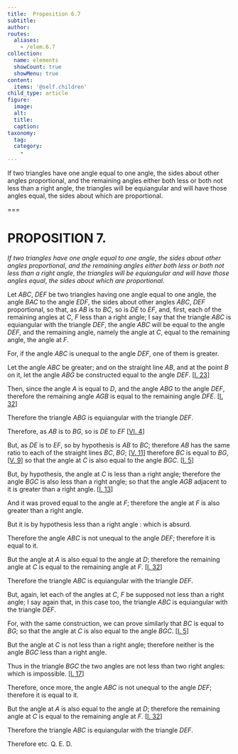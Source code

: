 ```yaml
---
title:  Proposition 6.7
subtitle: 
author:
routes:
  aliases:
    - /elem.6.7
collection:
  name: elements
  showCount: true
  showMenu: true
content:
  items: '@self.children'
child_type: article
figure:
  image:
  alt:
  title:
  caption:
taxonomy:
  tag:
  category:
    - 
---
```


<p><emph>If two triangles have one angle equal to one angle</emph>, <emph>the sides about other angles proportional</emph>, <emph>and the remaining angles either both less or both not less than a right angle</emph>, <emph>the triangles will be equiangular and will have those angles equal</emph>, <emph>the sides about which are proportional</emph>. </p>

===

<pb n="206"/><h1>PROPOSITION 7.</h1>
<p><em>If two triangles have one angle equal to one angle</em>, <em>the sides about other angles proportional</em>, <em>and the remaining angles either both less or both not less than a right angle</em>, <em>the triangles will be equiangular and will have those angles equal</em>, <em>the sides about which are proportional</em>. </p>

<p>Let <em>ABC</em>, <em>DEF</em> be two triangles having one angle equal to one angle, the angle <em>BAC</em> to the angle <em>EDF</em>, the sides about other angles <em>ABC</em>, <em>DEF</em> proportional, so that, as <em>AB</em> is to <em>BC</em>, so is <em>DE</em> to <em>EF</em>, and, first, each of the remaining angles at <em>C</em>, <em>F</em> less than a right angle;  I say that the triangle <em>ABC</em> is equiangular with the triangle <em>DEF</em>, the angle <em>ABC</em> will be equal to the angle <em>DEF</em>, and the remaining angle, namely the angle at <em>C</em>, equal to the remaining angle, the angle at <em>F</em>. </p>

<p>For, if the angle <em>ABC</em> is unequal to the angle <em>DEF</em>, one of them is greater. </p>

<p>Let the angle <em>ABC</em> be greater; and on the straight line <em>AB</em>, and at the point <em>B</em> on it, let the angle <em>ABG</em> be constructed equal to the angle <em>DEF</em>. [<a href="/elem.1.23">I. 23</a>] </p>

<p>Then, since the angle <em>A</em> is equal to <em>D</em>, and the angle <em>ABG</em> to the angle <em>DEF</em>, therefore the remaining angle <em>AGB</em> is equal to the remaining angle <em>DFE</em>. [<a href="/elem.1.32">I. 32</a>] </p>

<p>Therefore the triangle <em>ABG</em> is equiangular with the triangle <em>DEF</em>. </p>

<p>Therefore, as <em>AB</em> is to <em>BG</em>, so is <em>DE</em> to <em>EF</em> [<a href="/elem.6.4">VI. 4</a>] </p>

<p>But, as <em>DE</em> is to <em>EF</em>, so by hypothesis is <em>AB</em> to <em>BC</em>; therefore <em>AB</em> has the same ratio to each of the straight lines <em>BC</em>, <em>BG</em>; [<a href="/elem.5.11">V. 11</a>] <span class="center">therefore <em>BC</em> is equal to <em>BG</em>, [<a href="/elem.5.9">V. 9</a>]</span> so that the angle at <em>C</em> is also equal to the angle <em>BGC</em>. [<a href="/elem.1.5">I. 5</a>] <pb n="207"/></p>

<p>But, by hypothesis, the angle at <em>C</em> is less than a right angle; therefore the angle <em>BGC</em> is also less than a right angle; so that the angle <em>AGB</em> adjacent to it is greater than a right angle. [<a href="/elem.1.13">I. 13</a>] </p>

<p>And it was proved equal to the angle at <em>F</em>; therefore the angle at <em>F</em> is also greater than a right angle. </p>

<p>But it is by hypothesis less than a right angle : which is absurd. </p>

<p>Therefore the angle <em>ABC</em> is not unequal to the angle <em>DEF</em>; therefore it is equal to it. </p>

<p>But the angle at <em>A</em> is also equal to the angle at <em>D</em>; therefore the remaining angle at <em>C</em> is equal to the remaining angle at <em>F</em>. [<a href="/elem.1.32">I. 32</a>] </p>

<p>Therefore the triangle <em>ABC</em> is equiangular with the triangle <em>DEF</em>. </p>

<p>But, again, let each of the angles at <em>C</em>, <em>F</em> be supposed not less than a right angle; I say again that, in this case too, the triangle <em>ABC</em> is equiangular with the triangle <em>DEF</em>. 
      </p>

<p>For, with the same construction, we can prove similarly that <span class="center"><em>BC</em> is equal to <em>BG</em>;</span> so that the angle at <em>C</em> is also equal to the angle <em>BGC</em>. [<a href="/elem.1.5">I. 5</a>] </p>

<p>But the angle at <em>C</em> is not less than a right angle; therefore neither is the angle <em>BGC</em> less than a right angle. </p>

<p>Thus in the triangle <em>BGC</em> the two angles are not less than two right angles: which is impossible. [<a href="/elem.1.17">I. 17</a>] </p>

<p>Therefore, once more, the angle <em>ABC</em> is not unequal to the angle <em>DEF</em>; therefore it is equal to it. </p>

<p>But the angle at <em>A</em> is also equal to the angle at <em>D</em>; therefore the remaining angle at <em>C</em> is equal to the remaining angle at <em>F</em>. [<a href="/elem.1.32">I. 32</a>] <pb n="208"/></p>

<p>Therefore the triangle <em>ABC</em> is equiangular with the triangle <em>DEF</em>. </p>

<p>Therefore etc. Q. E. D.</p>
